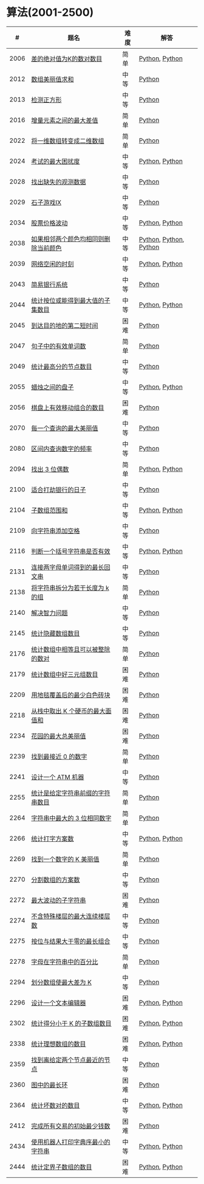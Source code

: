 # 算法(2001-2500)

| # | 题名 | 难度 | 解答 |
| --- | --- | --- | --- |
| 2006 | [差的绝对值为K的数对数目](https://leetcode.cn/problems/count-number-of-pairs-with-absolute-difference-k/) | 简单 | [Python](2006/countKDifference.py), [Python](2006/countKDifference_2.py) |
| 2012 | [数组美丽值求和](https://leetcode.cn/problems/sum-of-beauty-in-the-array/) | 中等 | [Python](2012/sumOfBeauties.py) |
| 2013 | [检测正方形](https://leetcode.cn/problems/detect-squares/) | 中等 | [Python](2013/DetectSquares.py) |
| 2016 | [增量元素之间的最大差值](https://leetcode.cn/problems/maximum-difference-between-increasing-elements/) | 简单 | [Python](2016/maximumDifference.py) |
| 2022 | [将一维数组转变成二维数组](https://leetcode.cn/problems/convert-1d-array-into-2d-array/) | 简单 | [Python](2022/construct2DArray.py) |
| 2024 | [考试的最大困扰度](https://leetcode.cn/problems/maximize-the-confusion-of-an-exam/) | 中等 | [Python](2024/maxConsecutiveAnswers.py), [Python](2024/maxConsecutiveAnswers_2.py) |
| 2028 | [找出缺失的观测数据](https://leetcode.cn/problems/find-missing-observations/) | 中等 | [Python](2028/missingRolls.py) |
| 2029 | [石子游戏IX](https://leetcode.cn/problems/stone-game-ix/) | 中等 | [Python](2029/stoneGameIX.py) |
| 2034 | [股票价格波动](https://leetcode.cn/problems/stock-price-fluctuation/) | 中等 | [Python](2034/StockPrice.py), [Python](2034/StockPrice_2.py) |
| 2038 | [如果相邻两个颜色均相同则删除当前颜色](https://leetcode.cn/problems/remove-colored-pieces-if-both-neighbors-are-the-same-color/) | 中等 | [Python](2038/winnerOfGame.py), [Python](2038/winnerOfGame_2.py), [Python](2038/winnerOfGame_3.py) |
| 2039 | [网络空闲的时刻](https://leetcode.cn/problems/the-time-when-the-network-becomes-idle/) | 中等 | [Python](2039/networkBecomesIdle.py), [Python](2039/networkBecomesIdle_2.py) |
| 2043 | [简易银行系统](https://leetcode.cn/problems/simple-bank-system/) | 中等 | [Python](2043/Bank.py) |
| 2044 | [统计按位或能得到最大值的子集数目](https://leetcode.cn/problems/count-number-of-maximum-bitwise-or-subsets/) | 中等 | [Python](2044/countMaxOrSubsets.py), [Python](2044/countMaxOrSubsets_2.py) |
| 2045 | [到达目的地的第二短时间](https://leetcode.cn/problems/second-minimum-time-to-reach-destination/) | 困难 | [Python](2045/secondMinimum.py) |
| 2047 | [句子中的有效单词数](https://leetcode.cn/problems/number-of-valid-words-in-a-sentence/) | 简单 | [Python](2047/countValidWords.py) |
| 2049 | [统计最高分的节点数目](https://leetcode.cn/problems/count-nodes-with-the-highest-score/) | 中等 | [Python](2049/countHighestScoreNodes.py) |
| 2055 | [蜡烛之间的盘子](https://leetcode.cn/problems/plates-between-candles/) | 中等 | [Python](2055/platesBetweenCandles.py), [Python](2055/platesBetweenCandles_2.py) |
| 2056 | [棋盘上有效移动组合的数目](https://leetcode.cn/problems/number-of-valid-move-combinations-on-chessboard/) | 困难 | [Python](2056/countCombinations.py) |
| 2070 | [每一个查询的最大美丽值](https://leetcode.cn/problems/most-beautiful-item-for-each-query/) | 中等 | [Python](2070/maximumBeauty.py) |
| 2080 | [区间内查询数字的频率](https://leetcode.cn/problems/range-frequency-queries/) | 中等 | [Python](2080/RangeFreqQuery.py) |
| 2094 | [找出 3 位偶数](https://leetcode.cn/problems/finding-3-digit-even-numbers/) | 简单 | [Python](2094/findEvenNumbers.py), [Python](2094/findEvenNumbers_2.py) |
| 2100 | [适合打劫银行的日子](https://leetcode.cn/problems/find-good-days-to-rob-the-bank/) | 中等 | [Python](2100/goodDaysToRobBank.py) |
| 2104 | [子数组范围和](https://leetcode.cn/problems/sum-of-subarray-ranges/) | 中等 | [Python](2104/subArrayRanges.py), [Python](2104/subArrayRanges_2.py) |
| 2109 | [向字符串添加空格](https://leetcode.cn/problems/adding-spaces-to-a-string/) | 中等 | [Python](2109/addSpaces.py) |
| 2116 | [判断一个括号字符串是否有效](https://leetcode.cn/problems/check-if-a-parentheses-string-can-be-valid/) | 中等 | [Python](2116/canBeValid.py), [Python](2116/canBeValid_2.py) |
| 2131 | [连接两字母单词得到的最长回文串](https://leetcode.cn/problems/longest-palindrome-by-concatenating-two-letter-words/) | 中等 | [Python](2131/longestPalindrome.py) |
| 2138 | [将字符串拆分为若干长度为 k 的组](https://leetcode.cn/problems/divide-a-string-into-groups-of-size-k/) | 简单 | [Python](2138/divideString.py) |
| 2140 | [解决智力问题](https://leetcode.cn/problems/solving-questions-with-brainpower/) | 中等 | [Python](2140/mostPoints.py) |
| 2145 | [统计隐藏数组数目](https://leetcode.cn/problems/count-the-hidden-sequences/) | 中等 | [Python](2145/numberOfArrays.py) |
| 2176 | [统计数组中相等且可以被整除的数对](https://leetcode.cn/problems/count-equal-and-divisible-pairs-in-an-array/) | 简单 | [Python](2176/countPairs.py) |
| 2179 | [统计数组中好三元组数目](https://leetcode.cn/problems/count-good-triplets-in-an-array/) | 困难 | [Python](2179/goodTriplets.py) |
| 2209 | [用地毯覆盖后的最少白色砖块](https://leetcode.cn/problems/minimum-white-tiles-after-covering-with-carpets/) | 困难 | [Python](2209/minimumWhiteTiles.py) |
| 2218 | [从栈中取出 K 个硬币的最大面值和](https://leetcode.cn/problems/maximum-value-of-k-coins-from-piles/) | 困难 | [Python](2218/maxValueOfCoins.py) |
| 2234 | [花园的最大总美丽值](https://leetcode.cn/problems/maximum-total-beauty-of-the-gardens/) | 困难 | [Python](2234/maximumBeauty.py) |
| 2239 | [找到最接近 0 的数字](https://leetcode.cn/problems/find-closest-number-to-zero/) | 简单 | [Python](2239/findClosestNumber.py) |
| 2241 | [设计一个 ATM 机器](https://leetcode.cn/problems/design-an-atm-machine/) | 中等 | [Python](2241/ATM.py) |
| 2255 | [统计是给定字符串前缀的字符串数目](https://leetcode.cn/problems/count-prefixes-of-a-given-string/) | 简单 | [Python](2255/countPrefixes.py) |
| 2264 | [字符串中最大的 3 位相同数字](https://leetcode.cn/problems/largest-3-same-digit-number-in-string/) | 简单 | [Python](2264/largestGoodInteger.py) |
| 2266 | [统计打字方案数](https://leetcode.cn/problems/count-number-of-texts/) | 中等 | [Python](2266/countTexts.py), [Python](2266/countTexts_2.py) |
| 2269 | [找到一个数字的 K 美丽值](https://leetcode.cn/problems/find-the-k-beauty-of-a-number/) | 简单 | [Python](2269/divisorSubstrings.py) |
| 2270 | [分割数组的方案数](https://leetcode.cn/problems/number-of-ways-to-split-array/) | 中等 | [Python](2270/waysToSplitArray.py) |
| 2272 | [最大波动的子字符串](https://leetcode.cn/problems/substring-with-largest-variance/) | 困难 | [Python](2272/largestVariance.py) |
| 2274 | [不含特殊楼层的最大连续楼层数](https://leetcode.cn/problems/maximum-consecutive-floors-without-special-floors/) | 中等 | [Python](2274/maxConsecutive.py) |
| 2275 | [按位与结果大于零的最长组合](https://leetcode.cn/problems/largest-combination-with-bitwise-and-greater-than-zero/) | 中等 | [Python](2275/largestCombination.py) |
| 2278 | [字母在字符串中的百分比](https://leetcode.cn/problems/percentage-of-letter-in-string/) | 简单 | [Python](2278/percentageLetter.py) |
| 2294 | [划分数组使最大差为 K](https://leetcode.cn/problems/partition-array-such-that-maximum-difference-is-k/) | 中等 | [Python](2294/partitionArray.py) |
| 2296 | [设计一个文本编辑器](https://leetcode.cn/problems/design-a-text-editor/) | 困难 | [Python](2296/TextEditor.py), [Python](2296/TextEditor_2.py) |
| 2302 | [统计得分小于 K 的子数组数目](https://leetcode.cn/problems/count-subarrays-with-score-less-than-k/) | 困难 | [Python](2302/countSubarrays.py), [Python](2302/countSubarrays_2.py) |
| 2338 | [统计理想数组的数目](https://leetcode.cn/problems/count-the-number-of-ideal-arrays/) | 困难 | [Python](2338/idealArrays.py), [Python](2338/idealArrays_2.py) |
| 2359 | [找到离给定两个节点最近的节点](https://leetcode.cn/problems/find-closest-node-to-given-two-nodes/) | 中等 | [Python](2359/closestMeetingNode.py) |
| 2360 | [图中的最长环](https://leetcode.cn/problems/longest-cycle-in-a-graph/) | 困难 | [Python](2360/longestCycle.py) |
| 2364 | [统计坏数对的数目](https://leetcode.cn/problems/count-number-of-bad-pairs/) | 中等 | [Python](2364/countBadPairs.py), [Python](2364/countBadPairs_2.py) |
| 2412 | [完成所有交易的初始最少钱数](https://leetcode.cn/problems/minimum-money-required-before-transactions/) | 困难 | [Python](2412/minimumMoney.py) |
| 2434 | [使用机器人打印字典序最小的字符串](https://leetcode.cn/problems/using-a-robot-to-print-the-lexicographically-smallest-string/) | 中等 | [Python](2434/robotWithString.py), [Python](2434/robotWithString_2.py) |
| 2444 | [统计定界子数组的数目](https://leetcode.cn/problems/count-subarrays-with-fixed-bounds/) | 困难 | [Python](2444/countSubarrays.py), [Python](2444/countSubarrays_2.py) |

